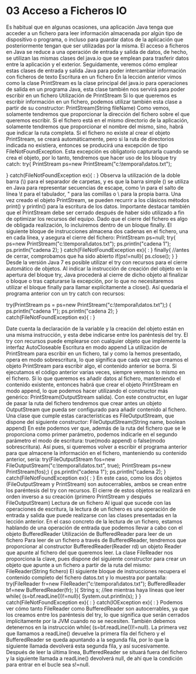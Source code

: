 # 03 Acceso a Ficheros IO


Es habitual que en algunas ocasiones, una aplicación Java tenga que acceder a un fichero para leer información almacenada por algún tipo de dispositivo o programa, o incluso para guardar datos de la aplicación que posteriormente tengan que ser utilizadas por la misma.
El acceso a ficheros en Java se reduce a una operación de entrada y salida de datos, de hecho, se utilizan las mismas clases del java.io que se emplean para trasferir datos entre la aplicación y el exterior. Seguidamente, veremos cómo emplear estas clases de entrada y salida Java para poder intercambiar información con ficheros de texto
Escritura en un fichero
En la lección anterior vimos como la clase PrintStream es la clase principal del java.io para operaciones de salida en un programa Java, esta clase también nos servirá para poder escribir en un fichero
Utilización de PrintStream
Si lo que queremos es escribir información en un fichero, podemos utilizar también esta clase a partir de su constructor:
 PrintStream(String fileName)
Como vemos, solamente tendremos que proporcionar la dirección del fichero  sobre el que queremos escribir. Si el fichero está en el mismo directorio de la aplicación, solamente tendremos que proporcionar el nombre del mismo, sino, habrá que indicar la ruta completa.
Si el fichero no existe al crear el objeto PrintStream, se creará automáticamente, pero si la ruta de directorios indicada no existiera, entonces se producirá una excepción de tipo FileNotFoundException. Esta excepción es obligatorio capturarla cuando se crea el objeto, por lo tanto, tendremos que hacer uso de los bloque try catch:
try{
    PrintStream ps=new PrintStream("c:\\temporal\\datos.txt");

}
catch(FileNotFoundException ex){
:
}
Observa la utilización de la doble barra (\\) para el separador de carpetas, y es que la barra simple (\) se utiliza en Java para representar secuencias de escape, como \n para el salto de línea \t para el tabulador, \" para las comillas o \\ para la propia barra.
Una vez creado el objeto PrintStream, se pueden recurrir a los clásicos métodos print() y println() para la escritura de los datos.
Importante destacar también que el PrintStream debe ser cerrado después de haber sido utilizado a fin de optimizar los recursos del equipo. Dado que el cierre del fichero es algo de obligada realización, lo incluiremos dentro de un bloque finally. 
El siguiente bloque de instrucciones almacena dos cadenas en el fichero, una en cada línea, y asegura el cierre del fichero:
PrintStream ps=null;
try{
    ps=new PrintStream("c:\\temporal\\datos.txt");
    ps.println("cadena 1");
    ps.println("cadena 2);
}
catch(FileNotFoundException ex){
:
}
finally{
    //antes de cerrar, comprobamos que ha sido abierto
    if(ps!=null){
        ps.close();
    }
}
Desde la versión Java 7 es posible utilizar el try con recursos para el cierre automático de objetos. Al indicar la instrucción de creación del objeto en la apertura del bloque try, Java procederá al cierre de dicho objeto al finalizar o bloque o tras capturarse la excepción, por lo que no necesitaremos utilizar el bloque finally para llamar explícitamente a close(). Así quedaría el programa anterior con un try catch con recursos:

try(PrintStream ps = ps=new PrintStream("c:\\temporal\\datos.txt");)
{
    ps.println("cadena 1");
    ps.println("cadena 2);
}
catch(FileNotFoundException ex){
:
}

Date cuenta la declaración de la variable y la creación del objeto están en una misma instrucción, y esta debe indicarse entre los paréntesis del try.
El try con recursos puede emplearse con cualquier objeto que implemente la interfaz AutoCloseable
Escritura en modo append
La utilización de PrintStream para escribir en un fichero, tal y como la hemos presentado, opera en modo sobrescritura, lo que significa que cada vez que creamos el objeto PrintStream para escribir algo, el contenido anterior se borra. Si ejecutamos el código anterior varias veces, siempre veremos lo mismo en el fichero.
Si lo que queremos es añadir datos al fichero, manteniendo el contenido existente, entonces habrá que crear el objeto PrintStream en modo append, lo que podemos hacer utilizando el constructor más genérico:
PrintStream(OutputStream salida).
Con este constructor, en lugar de pasar la ruta del fichero tendremos que crear antes un objeto OutputStream que pueda ser configurado para añadir contenido al fichero. Una clase que cumple estas características es FileOutputStream, que dispone del siguiente constructor:
FileOutputStream(String name, boolean append)
En este podemos ver que, además de la ruta del fichero que se le proporciona como primer parámetro, podemos indicarle en el segundo parámetro el modo de escritura: true(modo append) o false(modo sobrescritura).
Así pues, si queremos volver a escribir el programa anterior para que almacene la información en el fichero, manteniendo su contenido anterior, sería:
try(FileOutputStream fos=new FileOutputStream("c:\\temporal\\datos.txt", true);
PrintStream ps=new PrintStream(fos);)
{
    ps.println("cadena 1");
    ps.println("cadena 2);
}
catch(FileNotFoundException ex){
:
}
En este caso, como los dos objetos (FileOutputStream y PrintStream) son autocerrables, ambos se crean entre los paréntesis del try con recursos. El cierre de estos objetos se realizará en orden inverso a su creación (primero PrintStream y después FileOutputStream)
Lectura de un fichero
Al igual que sucede con las operaciones de escritura, la lectura de un fichero es una operación de entrada y salida que puede realizarse con las clases presentadas en la lección anterior. En el caso concreto de la lectura de un fichero, estamos hablando de una operación de entrada que podemos llevar a cabo con el objeto BufferedReader
Utilización de BufferedReader para leer de un fichero
Para leer de un fichero a través de BufferedReader, tendremos que proporcionar al constructor BufferedReader(Reader rd) un objeto Reader que apunte al fichero del que queremos leer. La clase FileReader nos proporciona la clave, pues dispone del siguiente constructor para crear un objeto que apunte a un fichero a partir de la ruta del mismo:
FileReader(String fichero)
El siguiente bloque de instrucciones recupera el contenido completo del fichero datos.txt y lo muestra por pantalla:
try(FileReader fr=new FileReader("c:\\temporal\\datos.txt");
BufferedReader bf=new BufferedReader(fr);
){
    String s;
    //lee mientras haya líneas que leer
    while( (s=bf.readLine())!=null){
        System.out.println(s);
    }
}
catch(FileNotFoundException ex){
:
}
catch(IOException ex){
:
}
Podemos ver cómo tanto FileReader como BufferedReader son autocerrables, ya que los creamos entre los paréntesis del try, lo que significa que serán cerrados implícitamente por la JVM cuando no se necesiten.
También debemos detenernos en la instrucción while( (s=bf.readLine())!=null). La primera vez que llamamos a readLine() devuelve la primera fila del fichero y el BufferedReader se queda apuntando a la segunda fila, por lo que la siguiente llamada devolverá esta segunda fila, y así sucesivamente. Después de leer la última línea, BufferedReader se situará fuera del fichero y la siguiente llamada a readLine() devolverá null, de ahí que la condición para entrar en el bucle sea s!=null.









